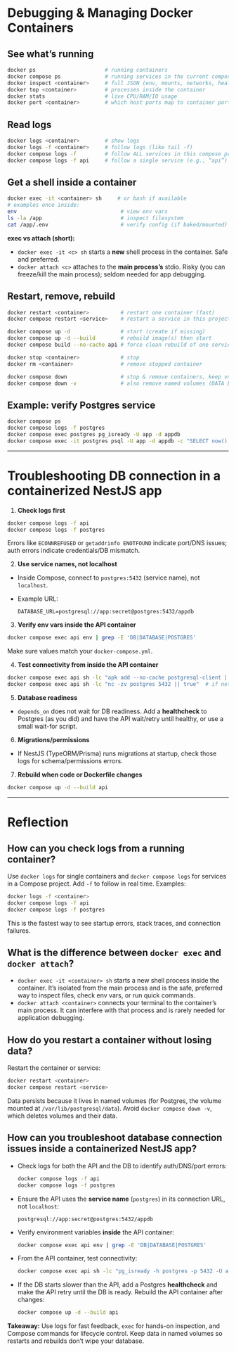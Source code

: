 # Debugging & Managing Docker Containers

## See what’s running

```bash
docker ps                      # running containers
docker compose ps              # running services in the current compose project
docker inspect <container>     # full JSON (env, mounts, networks, health)
docker top <container>         # processes inside the container
docker stats                   # live CPU/RAM/IO usage
docker port <container>        # which host ports map to container ports
```

## Read logs

```bash
docker logs <container>        # show logs
docker logs -f <container>     # follow logs (like tail -f)
docker compose logs -f         # follow ALL services in this compose project
docker compose logs -f api     # follow a single service (e.g., “api”)
```

## Get a shell inside a container

```bash
docker exec -it <container> sh     # or bash if available
# examples once inside:
env                                 # view env vars
ls -la /app                         # inspect filesystem
cat /app/.env                       # verify config (if baked/mounted)
```

**exec vs attach (short):**

- `docker exec -it <c> sh` starts a **new** shell process in the container. Safe and preferred.
- `docker attach <c>` attaches to the **main process’s** stdio. Risky (you can freeze/kill the main process); seldom needed for app debugging.

## Restart, remove, rebuild

```bash
docker restart <container>          # restart one container (fast)
docker compose restart <service>    # restart a service in this project

docker compose up -d                # start (create if missing)
docker compose up -d --build        # rebuild image(s) then start
docker compose build --no-cache api # force clean rebuild of one service

docker stop <container>             # stop
docker rm <container>               # remove stopped container

docker compose down                 # stop & remove containers, keep volumes
docker compose down -v              # also remove named volumes (DATA LOSS)
```

## Example: verify Postgres service

```bash
docker compose ps
docker compose logs -f postgres
docker compose exec postgres pg_isready -U app -d appdb
docker compose exec -it postgres psql -U app -d appdb -c "SELECT now();"
```

---

# Troubleshooting DB connection in a containerized NestJS app

1. **Check logs first**

```bash
docker compose logs -f api
docker compose logs -f postgres
```

Errors like `ECONNREFUSED` or `getaddrinfo ENOTFOUND` indicate port/DNS issues; auth errors indicate credentials/DB mismatch.

2. **Use service names, not localhost**

- Inside Compose, connect to `postgres:5432` (service name), not `localhost`.
- Example URL:

  ```
  DATABASE_URL=postgresql://app:secret@postgres:5432/appdb
  ```

3. **Verify env vars inside the API container**

```bash
docker compose exec api env | grep -E 'DB|DATABASE|POSTGRES'
```

Make sure values match your `docker-compose.yml`.

4. **Test connectivity from inside the API container**

```bash
docker compose exec api sh -lc "apk add --no-cache postgresql-client || true; pg_isready -h postgres -p 5432 -U app -d appdb"
docker compose exec api sh -lc "nc -zv postgres 5432 || true"  # if netcat is available
```

5. **Database readiness**

- `depends_on` does not wait for DB readiness. Add a **healthcheck** to Postgres (as you did) and have the API wait/retry until healthy, or use a small wait-for script.

6. **Migrations/permissions**

- If NestJS (TypeORM/Prisma) runs migrations at startup, check those logs for schema/permissions errors.

7. **Rebuild when code or Dockerfile changes**

```bash
docker compose up -d --build api
```

---

# Reflection

## How can you check logs from a running container?

Use `docker logs` for single containers and `docker compose logs` for services in a Compose project. Add `-f` to follow in real time. Examples:

```bash
docker logs -f <container>
docker compose logs -f api
docker compose logs -f postgres
```

This is the fastest way to see startup errors, stack traces, and connection failures.

## What is the difference between `docker exec` and `docker attach`?

- `docker exec -it <container> sh` starts a new shell process inside the container. It’s isolated from the main process and is the safe, preferred way to inspect files, check env vars, or run quick commands.
- `docker attach <container>` connects your terminal to the container’s main process. It can interfere with that process and is rarely needed for application debugging.

## How do you restart a container without losing data?

Restart the container or service:

```bash
docker restart <container>
docker compose restart <service>
```

Data persists because it lives in named volumes (for Postgres, the volume mounted at `/var/lib/postgresql/data`). Avoid `docker compose down -v`, which deletes volumes and their data.

## How can you troubleshoot database connection issues inside a containerized NestJS app?

- Check logs for both the API and the DB to identify auth/DNS/port errors:

  ```bash
  docker compose logs -f api
  docker compose logs -f postgres
  ```

- Ensure the API uses the **service name** (`postgres`) in its connection URL, not `localhost`:

  ```
  postgresql://app:secret@postgres:5432/appdb
  ```

- Verify environment variables **inside** the API container:

  ```bash
  docker compose exec api env | grep -E 'DB|DATABASE|POSTGRES'
  ```

- From the API container, test connectivity:

  ```bash
  docker compose exec api sh -lc "pg_isready -h postgres -p 5432 -U app -d appdb"
  ```

- If the DB starts slower than the API, add a Postgres **healthcheck** and make the API retry until the DB is ready. Rebuild the API container after changes:

  ```bash
  docker compose up -d --build api
  ```

**Takeaway:** Use logs for fast feedback, `exec` for hands-on inspection, and Compose commands for lifecycle control. Keep data in named volumes so restarts and rebuilds don’t wipe your database.
